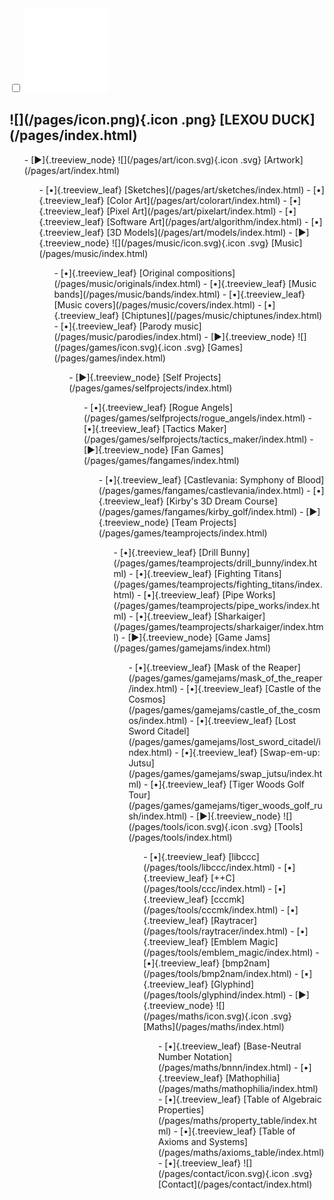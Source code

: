 <div id="navbar">

<input class="side-menu" type="checkbox" id="side-menu" />
<label class="menu-icon" for="side-menu"><img src="/assets/icon_menu.svg" class="icon" ></img></label>
<h2 id="lexou-duck"> ![](/pages/icon.png){.icon .png} [LEXOU DUCK](/pages/index.html) </h2>

<nav>
<ul class="treeview">
	-   [▶]{.treeview_node} ![](/pages/art/icon.svg){.icon .svg} [Artwork](/pages/art/index.html)
	<ul class="treeview nested">
		-   [•]{.treeview_leaf} [Sketches](/pages/art/sketches/index.html)
		-   [•]{.treeview_leaf} [Color Art](/pages/art/colorart/index.html)
		-   [•]{.treeview_leaf} [Pixel Art](/pages/art/pixelart/index.html)
		-   [•]{.treeview_leaf} [Software Art](/pages/art/algorithm/index.html)
		-   [•]{.treeview_leaf} [3D Models](/pages/art/models/index.html)
	-   [▶]{.treeview_node} ![](/pages/music/icon.svg){.icon .svg} [Music](/pages/music/index.html)
	<ul class="treeview nested">
		-   [•]{.treeview_leaf} [Original compositions](/pages/music/originals/index.html)
		-   [•]{.treeview_leaf} [Music bands](/pages/music/bands/index.html)
		-   [•]{.treeview_leaf} [Music covers](/pages/music/covers/index.html)
		-   [•]{.treeview_leaf} [Chiptunes](/pages/music/chiptunes/index.html)
		-   [•]{.treeview_leaf} [Parody music](/pages/music/parodies/index.html)
	-   [▶]{.treeview_node} ![](/pages/games/icon.svg){.icon .svg} [Games](/pages/games/index.html)
	<ul class="treeview nested">
		-   [▶]{.treeview_node} [Self Projects](/pages/games/selfprojects/index.html)
		<ul class="treeview nested">
			-   [•]{.treeview_leaf} [Rogue Angels](/pages/games/selfprojects/rogue_angels/index.html)
			-   [•]{.treeview_leaf} [Tactics Maker](/pages/games/selfprojects/tactics_maker/index.html)
		-   [▶]{.treeview_node} [Fan Games](/pages/games/fangames/index.html)
		<ul class="treeview nested">
			-   [•]{.treeview_leaf} [Castlevania: Symphony of Blood](/pages/games/fangames/castlevania/index.html)
			-   [•]{.treeview_leaf} [Kirby's 3D Dream Course](/pages/games/fangames/kirby_golf/index.html)
		-   [▶]{.treeview_node} [Team Projects](/pages/games/teamprojects/index.html)
		<ul class="treeview nested">
			-   [•]{.treeview_leaf} [Drill Bunny](/pages/games/teamprojects/drill_bunny/index.html)
			-   [•]{.treeview_leaf} [Fighting Titans](/pages/games/teamprojects/fighting_titans/index.html)
			-   [•]{.treeview_leaf} [Pipe Works](/pages/games/teamprojects/pipe_works/index.html)
			-   [•]{.treeview_leaf} [Sharkaiger](/pages/games/teamprojects/sharkaiger/index.html)
		-   [▶]{.treeview_node} [Game Jams](/pages/games/gamejams/index.html)
		<ul class="treeview nested">
			-   [•]{.treeview_leaf} [Mask of the Reaper](/pages/games/gamejams/mask_of_the_reaper/index.html)
			-   [•]{.treeview_leaf} [Castle of the Cosmos](/pages/games/gamejams/castle_of_the_cosmos/index.html)
			-   [•]{.treeview_leaf} [Lost Sword Citadel](/pages/games/gamejams/lost_sword_citadel/index.html)
			-   [•]{.treeview_leaf} [Swap-em-up: Jutsu](/pages/games/gamejams/swap_jutsu/index.html)
			-   [•]{.treeview_leaf} [Tiger Woods Golf Tour](/pages/games/gamejams/tiger_woods_golf_rush/index.html)
	-   [▶]{.treeview_node} ![](/pages/tools/icon.svg){.icon .svg} [Tools](/pages/tools/index.html)
	<ul class="treeview nested">
		-   [•]{.treeview_leaf} [libccc](/pages/tools/libccc/index.html)
		-   [•]{.treeview_leaf} [++C](/pages/tools/ccc/index.html)
		-   [•]{.treeview_leaf} [cccmk](/pages/tools/cccmk/index.html)
		-   [•]{.treeview_leaf} [Raytracer](/pages/tools/raytracer/index.html)
		-   [•]{.treeview_leaf} [Emblem Magic](/pages/tools/emblem_magic/index.html)
		-   [•]{.treeview_leaf} [bmp2nam](/pages/tools/bmp2nam/index.html)
		-   [•]{.treeview_leaf} [Glyphind](/pages/tools/glyphind/index.html)
	-   [▶]{.treeview_node} ![](/pages/maths/icon.svg){.icon .svg} [Maths](/pages/maths/index.html)
	<ul class="treeview nested">
		-   [•]{.treeview_leaf} [Base-Neutral Number Notation](/pages/maths/bnnn/index.html)
		-   [•]{.treeview_leaf} [Mathophilia](/pages/maths/mathophilia/index.html)
		-   [•]{.treeview_leaf} [Table of Algebraic Properties](/pages/maths/property_table/index.html)
		-   [•]{.treeview_leaf} [Table of Axioms and Systems](/pages/maths/axioms_table/index.html)
	-   [•]{.treeview_leaf} ![](/pages/contact/icon.svg){.icon .svg} [Contact](/pages/contact/index.html)
</nav>

</div>
